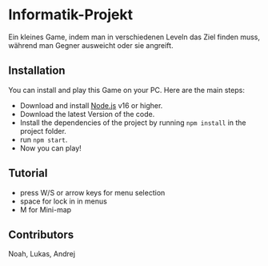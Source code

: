 # Informatik-Projekt

Ein kleines Game, indem man in verschiedenen Leveln das Ziel finden muss, während man Gegner ausweicht oder sie angreift.

## Installation

You can install and play this Game on your PC. Here are the main steps:

* Download and install [Node.js](https://nodejs.org) v16 or higher.
* Download the latest Version of the code.
* Install the dependencies of the project by running `npm install` in the project folder.
* run `npm start`.
* Now you can play!

## Tutorial

* press W/S or arrow keys for menu selection
* space for lock in in menus
* M for Mini-map

## Contributors
Noah, Lukas, Andrej
